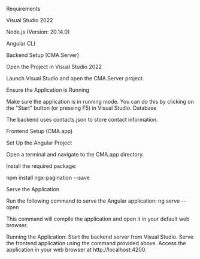 Requirements

Visual Studio 2022

Node.js (Version: 20.14.0)

Angular CLI

Backend Setup (CMA.Server)

Open the Project in Visual Studio 2022

Launch Visual Studio and open the CMA.Server project.

Ensure the Application is Running

Make sure the application is in running mode. You can do this by clicking on the "Start" button (or pressing F5) in Visual Studio.
Database

The backend uses contacts.json to store contact information.

Frontend Setup (CMA.app)

Set Up the Angular Project

Open a terminal and navigate to the CMA.app directory.

Install the required package:

npm install ngx-pagination --save

Serve the Application

Run the following command to serve the Angular application:
ng serve --open

This command will compile the application and open it in your default web browser.

Running the Application:
Start the backend server from Visual Studio.
Serve the frontend application using the command provided above.
Access the application in your web browser at http://localhost:4200.
